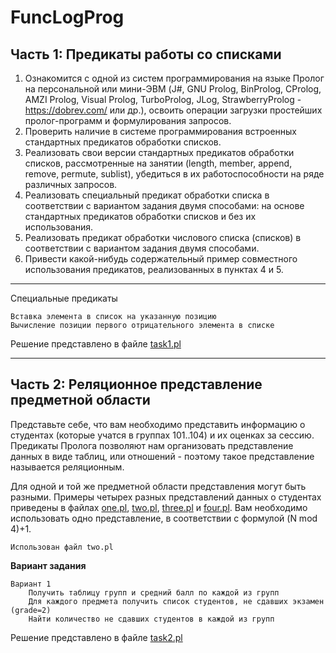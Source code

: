 # FuncLogProg

## Часть 1: Предикаты работы со списками
1. Ознакомится с одной из систем программирования на языке Пролог на персональной или мини-ЭВМ (J#, GNU Prolog, BinProlog, CProlog, AMZI Prolog, Visual Prolog, TurboProlog, JLog, StrawberryProlog - https://dobrev.com/  или др.), освоить операции загрузки простейших пролог-программ и формулирования запросов.
2. Проверить наличие в системе программирования встроенных стандартных предикатов обработки списков.
3. Реализовать свои версии стандартных предикатов обработки списков, рассмотренные на занятии (length, member, append, remove, permute, sublist), убедиться в их работоспособности на ряде различных запросов.
4. Реализовать специальный предикат обработки списка в соответствии с вариантом задания двумя способами: на основе стандартных предикатов обработки списков и без их использования.
5. Реализовать предикат обработки числового списка (списков) в соответствии с вариантом задания двумя способами.
6. Привести какой-нибудь содержательный пример совместного использования предикатов, реализованных в пунктах 4 и 5.

---

Специальные предикаты
```
Вставка элемента в список на указанную позицию
Вычисление позиции первого отрицательного элемента в списке
```

Решение представлено в файле [task1.pl](task1.pl)

---
## Часть 2: Реляционное представление предметной области
Представьте себе, что вам необходимо представить информацию о студентах (которые учатся в группах 101..104) и их оценках за сессию. Предикаты Пролога позволяют нам организовать представление данных в виде таблиц, или отношений - поэтому такое представление называется реляционным.

Для одной и той же предметной области представления могут быть разными. Примеры четырех разных представлений данных о студентах приведены в файлах [one.pl](one.pl), [two.pl](two.pl), [three.pl](three.pl) и [four.pl](four.pl). Вам необходимо использовать одно представление, в соответствии с формулой (N mod 4)+1.

``` 
Использован файл two.pl
```

**Вариант задания**
```
Вариант 1
    Получить таблицу групп и средний балл по каждой из групп
    Для каждого предмета получить список студентов, не сдавших экзамен (grade=2)
    Найти количество не сдавших студентов в каждой из групп
```
Решение представлено в файле [task2.pl](task2.pl)